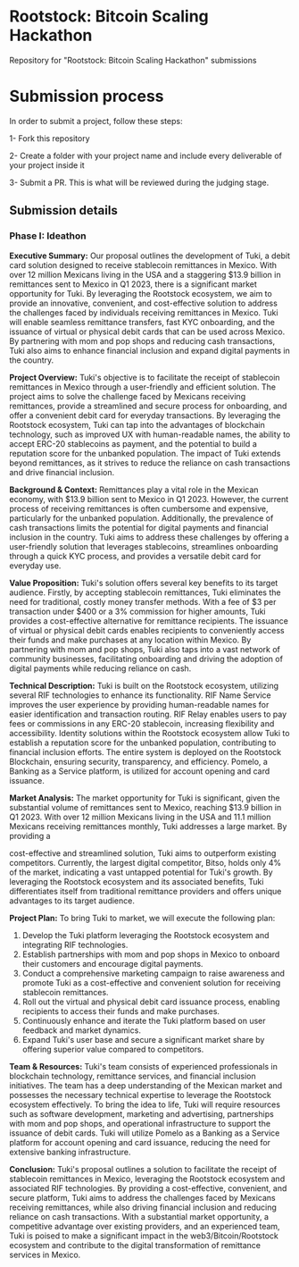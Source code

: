 # Rootstock: Bitcoin Scaling Hackathon
Repository for "Rootstock: Bitcoin Scaling Hackathon" submissions

# Submission process

In order to submit a project, follow these steps:

1- Fork this repository

2- Create a folder with your project name and include every deliverable of your project inside it

3- Submit a PR. This is what will be reviewed during the judging stage.


## Submission details

### Phase I: Ideathon

**Executive Summary:**
Our proposal outlines the development of Tuki, a debit card solution designed to receive stablecoin remittances in Mexico. With over 12 million Mexicans living in the USA and a staggering $13.9 billion in remittances sent to Mexico in Q1 2023, there is a significant market opportunity for Tuki. By leveraging the Rootstock ecosystem, we aim to provide an innovative, convenient, and cost-effective solution to address the challenges faced by individuals receiving remittances in Mexico. Tuki will enable seamless remittance transfers, fast KYC onboarding, and the issuance of virtual or physical debit cards that can be used across Mexico. By partnering with mom and pop shops and reducing cash transactions, Tuki also aims to enhance financial inclusion and expand digital payments in the country.

**Project Overview:**
Tuki's objective is to facilitate the receipt of stablecoin remittances in Mexico through a user-friendly and efficient solution. The project aims to solve the challenge faced by Mexicans receiving remittances, provide a streamlined and secure process for onboarding, and offer a convenient debit card for everyday transactions. By leveraging the Rootstock ecosystem, Tuki can tap into the advantages of blockchain technology, such as improved UX with human-readable names, the ability to accept ERC-20 stablecoins as payment, and the potential to build a reputation score for the unbanked population. The impact of Tuki extends beyond remittances, as it strives to reduce the reliance on cash transactions and drive financial inclusion.

**Background & Context:**
Remittances play a vital role in the Mexican economy, with $13.9 billion sent to Mexico in Q1 2023. However, the current process of receiving remittances is often cumbersome and expensive, particularly for the unbanked population. Additionally, the prevalence of cash transactions limits the potential for digital payments and financial inclusion in the country. Tuki aims to address these challenges by offering a user-friendly solution that leverages stablecoins, streamlines onboarding through a quick KYC process, and provides a versatile debit card for everyday use.

**Value Proposition:**
Tuki's solution offers several key benefits to its target audience. Firstly, by accepting stablecoin remittances, Tuki eliminates the need for traditional, costly money transfer methods. With a fee of $3 per transaction under $400 or a 3% commission for higher amounts, Tuki provides a cost-effective alternative for remittance recipients. The issuance of virtual or physical debit cards enables recipients to conveniently access their funds and make purchases at any location within Mexico. By partnering with mom and pop shops, Tuki also taps into a vast network of community businesses, facilitating onboarding and driving the adoption of digital payments while reducing reliance on cash.

**Technical Description:**
Tuki is built on the Rootstock ecosystem, utilizing several RIF technologies to enhance its functionality. RIF Name Service improves the user experience by providing human-readable names for easier identification and transaction routing. RIF Relay enables users to pay fees or commissions in any ERC-20 stablecoin, increasing flexibility and accessibility. Identity solutions within the Rootstock ecosystem allow Tuki to establish a reputation score for the unbanked population, contributing to financial inclusion efforts. The entire system is deployed on the Rootstock Blockchain, ensuring security, transparency, and efficiency. Pomelo, a Banking as a Service platform, is utilized for account opening and card issuance.

**Market Analysis:**
The market opportunity for Tuki is significant, given the substantial volume of remittances sent to Mexico, reaching $13.9 billion in Q1 2023. With over 12 million Mexicans living in the USA and 11.1 million Mexicans receiving remittances monthly, Tuki addresses a large market. By providing a

 cost-effective and streamlined solution, Tuki aims to outperform existing competitors. Currently, the largest digital competitor, Bitso, holds only 4% of the market, indicating a vast untapped potential for Tuki's growth. By leveraging the Rootstock ecosystem and its associated benefits, Tuki differentiates itself from traditional remittance providers and offers unique advantages to its target audience.

**Project Plan:**
To bring Tuki to market, we will execute the following plan:
1. Develop the Tuki platform leveraging the Rootstock ecosystem and integrating RIF technologies.
2. Establish partnerships with mom and pop shops in Mexico to onboard their customers and encourage digital payments.
3. Conduct a comprehensive marketing campaign to raise awareness and promote Tuki as a cost-effective and convenient solution for receiving stablecoin remittances.
4. Roll out the virtual and physical debit card issuance process, enabling recipients to access their funds and make purchases.
5. Continuously enhance and iterate the Tuki platform based on user feedback and market dynamics.
6. Expand Tuki's user base and secure a significant market share by offering superior value compared to competitors.

**Team & Resources:**
Tuki's team consists of experienced professionals in blockchain technology, remittance services, and financial inclusion initiatives. The team has a deep understanding of the Mexican market and possesses the necessary technical expertise to leverage the Rootstock ecosystem effectively. To bring the idea to life, Tuki will require resources such as software development, marketing and advertising, partnerships with mom and pop shops, and operational infrastructure to support the issuance of debit cards. Tuki will utilize Pomelo as a Banking as a Service platform for account opening and card issuance, reducing the need for extensive banking infrastructure.

**Conclusion:**
Tuki's proposal outlines a solution to facilitate the receipt of stablecoin remittances in Mexico, leveraging the Rootstock ecosystem and associated RIF technologies. By providing a cost-effective, convenient, and secure platform, Tuki aims to address the challenges faced by Mexicans receiving remittances, while also driving financial inclusion and reducing reliance on cash transactions. With a substantial market opportunity, a competitive advantage over existing providers, and an experienced team, Tuki is poised to make a significant impact in the web3/Bitcoin/Rootstock ecosystem and contribute to the digital transformation of remittance services in Mexico.